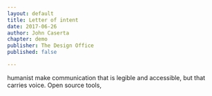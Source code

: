 ```yaml
---
layout: default
title: Letter of intent
date: 2017-06-26
author: John Caserta
chapter: demo
publisher: The Design Office
published: false

---
```


humanist
make communication that is legible and accessible, but that carries voice. Open source tools, 
